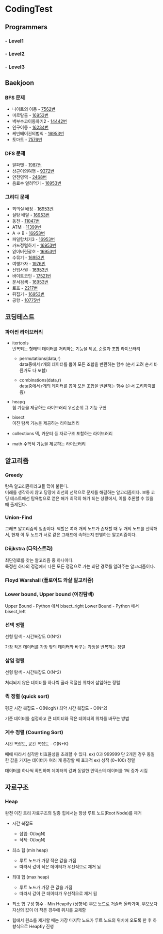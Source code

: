 # CodingTest

## Programmers

### - Level1

### - Level2

### - Level3

## Baekjoon

### BFS 문제

* 나이트의 이동 - [7562번](https://www.acmicpc.net/problem/7562)
* 미로탈출 - [16953번](https://www.acmicpc.net/problem/16953)
* 벽부수고이동하기2 - [14442번](https://www.acmicpc.net/problem/14442)
* 인구이동 - [16234번](https://www.acmicpc.net/problem/16234)
* 케빈베이컨의법칙 - [16953번](https://www.acmicpc.net/problem/16953)
* 토마토 - [7576번](https://www.acmicpc.net/problem/7576)

### DFS 문제

* 알파벳 - [1987번](https://www.acmicpc.net/problem/1987)
* 상근이의여행 - [9372번](https://www.acmicpc.net/problem/9372)
* 안전영역 - [2468번](https://www.acmicpc.net/problem/2468)
* 음료수 얼려먹기 - [16953번](https://www.acmicpc.net/problem/16953)

### 그리디 문제

* 회의실 배정 - [16953번](https://www.acmicpc.net/problem/16953)
* 설탕 배달 - [16953번](https://www.acmicpc.net/problem/16953)
* 동전 - [11047번](https://www.acmicpc.net/problem/11047)
* ATM - [11399번](https://www.acmicpc.net/problem/11399)
* A → B - [16953번](https://www.acmicpc.net/problem/16953)
* 파일합치기3 - [16953번](https://www.acmicpc.net/problem/16953)
* 카드정렬하기 - [16953번](https://www.acmicpc.net/problem/16953)
* 잃어버린괄호 - [16953번](https://www.acmicpc.net/problem/16953)
* 수묶기 - [16953번](https://www.acmicpc.net/problem/16953)
* 여행가자 - [1976번](https://www.acmicpc.net/problem/1976)
* 신입사원 - [16953번](https://www.acmicpc.net/problem/16953)
* 바이트코인 - [17521번](https://www.acmicpc.net/problem/17521)
* 문서검색 - [16953번](https://www.acmicpc.net/problem/16953)
* 로프 - [2217번](https://www.acmicpc.net/problem/2217)
* 뒤집기 - [16953번](https://www.acmicpc.net/problem/16953)
* 공항 - [10775번](https://www.acmicpc.net/problem/10775)

## 코딩테스트

### 파이썬 라이브러리  

* itertools  
반복되는 형태의 데이터를 처리하는 기능을 제공, 순열과 조합 라이브러리  

  * permutations(data,r)  
  data중에서 r개의 데이터를 뽑아 모든 조합을 반환하는 함수 (순서 고려 순서 바뀐거도 다 포함)  

  * combinations(data,r)  
  data중에서 r개의 데이터를 뽑아 모든 조합을 반환하는 함수 (순서 고려하지않음)

* heapq  
힙 기능을 제공하는 라이브러리 우선순위 큐 기능 구현
* bisect  
이진 탐색 기능을 제공하는 라이브러리
* collections
덱, 카운터 등 자료구조 포함하는 라이브러리
* math
수학적 기능을 제공하는 라이브러리

## 알고리즘

### Greedy

탐욕 알고리즘이라고들 많이 불린다.  
미래를 생각하지 않고 당장에 최선의 선택으로 문제를 해결하는 알고리즘이다.
보통 코딩 테스트에선 탐욕법으로 얻은 해가 최적의 해가 되는 상황에서, 이를 추론할 수 있을 때 출제된다.

### Union-Find

그래프 알고리즘의 일종이다.
역할은 여러 개의 노드가 존재할 때 두 개의 노드를 선택해서, 현재 이 두 노드가 서로 같은 그래프에 속하는지 판별하는 알고리즘이다.

### Diijkstra (다익스트라)

최단경로를 찾는 알고리즘 중 하나이다.  
특정한 하나의 정점에서 다른 모든 정점으로 가는 최단 경로를 알려주는 알고리즘이다.

### Floyd Warshall (플로이드 와샬 알고리즘)

### Lower bound, Upper bound (이진탐색)

Upper Bound - Python 에서 bisect_right
Lower Bound - Python 에서 bisect_left

### 선택 정렬

선형 탐색 - 시간복잡도 O(N^2)

가장 작은 데이터를 가장 앞의 데이터와 바꾸는 과정을 반복하는 정렬

### 삽입 정렬

선형 탐색 - 시간복잡도 O(N^2)

처리되지 않은 데이터를 하나씩 골라 적절한 위치에 삽입하는 정렬

### 퀵 정렬 (quick sort)

평균 시간 복잡도 - O(NlogN)
최악 시간 복잡도 - O(N^2)

기준 데이터를 설정하고 큰 데이터와 작은 데이터의 위치를 바꾸는 방법

### 계수 정렬 (Counting Sort)

시간 복잡도, 공간 복잡도 - O(N+K)

때에 따라서 심각한 비효율성을 초래할 수 있다. ex) 0과 999999 단 2개인 경우
동일한 값을 가지는 데이터가 여러 개 등장할 때 효과적 ex) 성적 (0~100) 정렬

데이터를 하나씩 확인하며 데이터의 값과 동일한 인덱스의 데이터를 1씩 증가 시킴

## 자료구조

### Heap

완전 이진 트리 자료구조의 일종
힙에서는 항상 루트 노드(Root Node)를 제거

* 시간 복잡도

    * 삽입: O(logN)
    * 삭제: O(logN)

* 최소 힙 (min heap)

    * 루트 노드가 가장 작은 값을 가짐
    * 따라서 값이 작은 데이터가 우선적으로 제거 됨

* 최대 힙 (max heap)

    * 루트 노드가 가장 큰 값을 가짐
    * 따라서 값이 큰 데이터가 우선적으로 제거 됨

* 최소 힙 구성 함수 - Min Heapify
    (상향식) 부모 노드로 거슬러 올라가며, 부모보다 자신의 값이 더 작은 경우에 위치를 교체함

* 힙에서 원소를 제거할 때는 가장 마지막 노드가 루트 노드의 위치에 오도록 한 후 하향식으로 Heapfiy 진행
